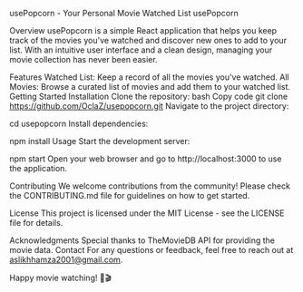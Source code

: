 usePopcorn - Your Personal Movie Watched List
usePopcorn 

Overview
usePopcorn is a simple React application that helps you keep track of the movies you've watched and discover new ones to add to your list. With an intuitive user interface and a clean design, managing your movie collection has never been easier.

Features
Watched List: Keep a record of all the movies you've watched.
All Movies: Browse a curated list of movies and add them to your watched list.
Getting Started
Installation
Clone the repository:
bash
Copy code
git clone https://github.com/OclaZ/usepopcorn.git
Navigate to the project directory:

cd usepopcorn
Install dependencies:

npm install
Usage
Start the development server:

npm start
Open your web browser and go to http://localhost:3000 to use the application.


Contributing
We welcome contributions from the community! Please check the CONTRIBUTING.md file for guidelines on how to get started.

License
This project is licensed under the MIT License - see the LICENSE file for details.

Acknowledgments
Special thanks to TheMovieDB API for providing the movie data.
Contact
For any questions or feedback, feel free to reach out at aslikhhamza2001@gmail.com.

Happy movie watching! 🍿🎬
